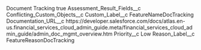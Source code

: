 <?xml version="1.0" encoding="UTF-8"?>
<CustomMetadata xmlns="http://soap.sforce.com/2006/04/metadata" xmlns:xsi="http://www.w3.org/2001/XMLSchema-instance" xmlns:xsd="http://www.w3.org/2001/XMLSchema">
    <label>Document Tracking</label>
    <protected>true</protected>
    <values>
        <field>Assessment_Result_Fields__c</field>
        <value xsi:nil="true"/>
    </values>
    <values>
        <field>Conflicting_Custom_Objects__c</field>
        <value xsi:nil="true"/>
    </values>
    <values>
        <field>Custom_Label__c</field>
        <value xsi:type="xsd:string">FeatureNameDocTracking</value>
    </values>
    <values>
        <field>Documentation_URL__c</field>
        <value xsi:type="xsd:string">https://developer.salesforce.com/docs/atlas.en-us.financial_services_cloud_admin_guide.meta/financial_services_cloud_admin_guide/admin_doc_mgmt_overview.htm</value>
    </values>
    <values>
        <field>Priority__c</field>
        <value xsi:type="xsd:string">Low</value>
    </values>
    <values>
        <field>Reason_Label__c</field>
        <value xsi:type="xsd:string">FeatureReasonDocTracking</value>
    </values>
</CustomMetadata>
